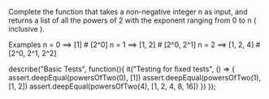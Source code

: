 Complete the function that takes a non-negative integer n as input, and returns a list of all the powers of 2 with the exponent ranging from 0 to n ( inclusive ).

Examples
n = 0  ==> [1]        # [2^0]
n = 1  ==> [1, 2]     # [2^0, 2^1]
n = 2  ==> [1, 2, 4]  # [2^0, 2^1, 2^2]


describe("Basic Tests", function(){
  it("Testing for fixed tests", () => {
    assert.deepEqual(powersOfTwo(0), [1])
    assert.deepEqual(powersOfTwo(1), [1, 2])
    assert.deepEqual(powersOfTwo(4), [1, 2, 4, 8, 16])
  })
});